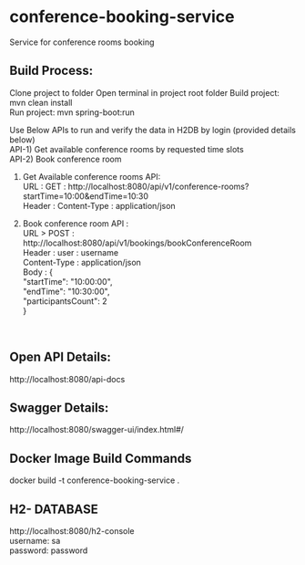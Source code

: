 # conference-booking-service
Service for conference rooms booking 

Build Process:
---------------
Clone project to folder
Open terminal in project root folder
Build project: mvn clean install <br>
Run project: mvn spring-boot:run  <br>

Use Below APIs to run and verify the data in H2DB by login (provided details below) <br>
  API-1) Get available conference rooms by requested time slots <br>
  API-2) Book conference room <br>
  
  
1) Get Available conference rooms API:<br>
URL :  GET : http://localhost:8080/api/v1/conference-rooms?startTime=10:00&endTime=10:30 <br>
Header : Content-Type : application/json <br>

2) Book conference room API : <br>
 URL > POST : http://localhost:8080/api/v1/bookings/bookConferenceRoom <br>
     Header : user : username <br>
     		  Content-Type : application/json	<br>
     Body : { <br>
   			"startTime": "10:00:00", <br>
		    "endTime": "10:30:00", <br>
		    "participantsCount": 2 <br>
			} <br>
 <br>

Open API Details:
--------------
http://localhost:8080/api-docs <br>

Swagger Details:
--------------
http://localhost:8080/swagger-ui/index.html#/ <br>

Docker Image Build Commands
--------------------
docker build -t conference-booking-service .


H2- DATABASE
-------------
http://localhost:8080/h2-console <br>
 	username: sa <br>
    password: password<br>
